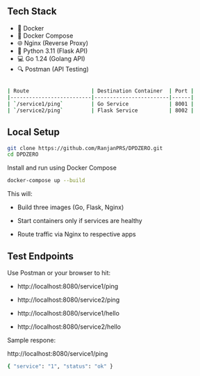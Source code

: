 
## Tech Stack

- 🐳 Docker
- 🧱 Docker Compose
- 🌐 Nginx (Reverse Proxy)
- 🐍 Python 3.11 (Flask API)
- 💻 Go 1.24 (Golang API)
- 🔍 Postman (API Testing)

##

```bash
| Route                    | Destination Container  | Port |
|--------------------------|------------------------|------|
| `/service1/ping`         | Go Service             | 8001 |
| `/service2/ping`         | Flask Service          | 8002 |
```
## Local Setup

```bash
git clone https://github.com/RanjanPRS/DPDZERO.git
cd DPDZERO
```

Install and run using Docker Compose
```bash
docker-compose up --build
```
This will:

- Build three images (Go, Flask, Nginx)

- Start containers only if services are healthy

- Route traffic via Nginx to respective apps

## Test Endpoints

Use Postman or your browser to hit:

- http://localhost:8080/service1/ping

- http://localhost:8080/service2/ping

- http://localhost:8080/service1/hello

- http://localhost:8080/service2/hello

Sample respone:

http://localhost:8080/service1/ping

```bash
{ "service": "1", "status": "ok" }
```
